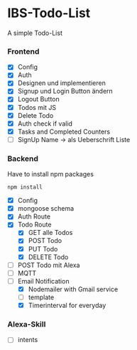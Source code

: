 # IBS-Todo-List

A simple Todo-List

### Frontend

- [x] Config
- [x] Auth
- [x] Designen und implementieren
- [x] Signup und Login Button ändern
- [x] Logout Button
- [x] Todos mit JS
- [x] Delete Todo
- [x] Auth check if valid
- [x] Tasks and Completed Counters
- [ ] SignUp Name -> als Ueberschrift Liste

### Backend

Have to install npm packages

```
npm install

```

- [x] Config
- [x] mongoose schema
- [x] Auth Route
- [x] Todo Route
  - [x] GET alle Todos
  - [x] POST Todo
  - [x] PUT Todo
  - [x] DELETE Todo
- [ ] POST Todo mit Alexa
- [ ] MQTT
- [ ] Email Notification
  - [x] Nodemailer with Gmail service
  - [ ] template
  - [x] Timerinterval for everyday

### Alexa-Skill

- [ ] intents
